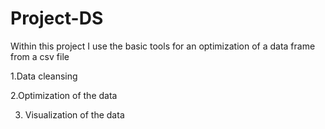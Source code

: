 # Project-DS

Within this project I use the basic tools for an optimization of a data frame from a csv file

1.Data cleansing

2.Optimization of the data

3. Visualization of the data
